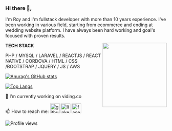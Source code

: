 ### Hi there 👋, 

I'm Roy and I'm fullstack developer with more than 10 years experience. I've been working in various field, starting from ecommerce and ending at wedding website platform. I have always been hard working and goal's focused with proven results.

<a target="_blank" rel="noopener noreferrer" href="https://user-images.githubusercontent.com/5713670/87202985-820dcb80-c2b6-11ea-9f56-7ec461c497c3.gif"><img align="right" src="https://user-images.githubusercontent.com/5713670/87202985-820dcb80-c2b6-11ea-9f56-7ec461c497c3.gif" width="200&quot;" style="max-width: 100%;"></a>

<strong>TECH STACK</strong> 
<p>PHP / MYSQL / LARAVEL / REACTJS / REACT NATIVE / CORDOVA / HTML / CSS /BOOTSTRAP / JQUERY / JS / AWS</p>

[![Anurag's GitHub stats](https://github-readme-stats.vercel.app/api?username=blackbuble&show_icons=true&theme=great-gatsby&hide=contribs)](https://github.com/blackbuble/github-readme-stats)

[![Top Langs](https://github-readme-stats.vercel.app/api/top-langs/?username=blackbuble&show_icons=true&theme=great-gatsby&layout=compact)](https://github.com/blackbuble/github-readme-stats)



🔭 I’m currently working on viding.co 

📫 How to reach me:
[<img src='https://www.svgrepo.com/show/325237/github-outline.svg' alt='github' height='30'>](https://github.com/blackbuble)  [<img src='https://www.svgrepo.com/show/115230/linkedin.svg' alt='linkedin' height='30'>](https://www.linkedin.com/in/royyan-nobeel/)  [<img src='https://www.svgrepo.com/show/159320/facebook.svg' alt='facebook' height='30'>](https://www.facebook.com/roy_nobeel)  


![Profile views](https://gpvc.arturio.dev/blackbuble)  

<!--
**blackbuble/blackbuble** is a ✨ _special_ ✨ repository because its `README.md` (this file) appears on your GitHub profile.

Here are some ideas to get you started:

- 🔭 I’m currently working on ...
- 🌱 I’m currently learning ...
- 👯 I’m looking to collaborate on ...
- 🤔 I’m looking for help with ...
- 💬 Ask me about ...
- 📫 How to reach me: ...
- 😄 Pronouns: ...
- ⚡ Fun fact: ...
-->
